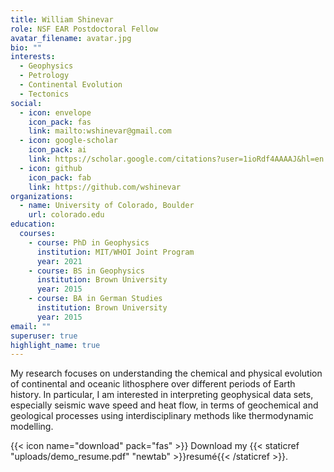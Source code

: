 ```yaml
---
title: William Shinevar
role: NSF EAR Postdoctoral Fellow
avatar_filename: avatar.jpg
bio: ""
interests:
  - Geophysics
  - Petrology
  - Continental Evolution
  - Tectonics
social:
  - icon: envelope
    icon_pack: fas
    link: mailto:wshinevar@gmail.com
  - icon: google-scholar
    icon_pack: ai
    link: https://scholar.google.com/citations?user=1ioRdf4AAAAJ&hl=en
  - icon: github
    icon_pack: fab
    link: https://github.com/wshinevar
organizations:
  - name: University of Colorado, Boulder
    url: colorado.edu
education:
  courses:
    - course: PhD in Geophysics
      institution: MIT/WHOI Joint Program
      year: 2021
    - course: BS in Geophysics
      institution: Brown University
      year: 2015
    - course: BA in German Studies
      institution: Brown University
      year: 2015
email: ""
superuser: true
highlight_name: true
---
```

My research focuses on understanding the chemical and physical evolution of continental and oceanic lithosphere over different periods of Earth history. In particular, I am interested in interpreting geophysical data sets, especially seismic wave speed and heat flow, in terms of geochemical and geological processes using interdisciplinary methods like thermodynamic modelling.

<!--EndFragment-->{{< icon name="download" pack="fas" >}} Download my {{< staticref "uploads/demo_resume.pdf" "newtab" >}}resumé{{< /staticref >}}.